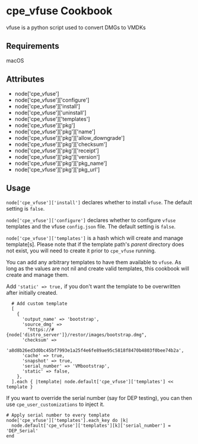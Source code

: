 cpe_vfuse Cookbook
==================
vfuse is a python script used to convert DMGs to VMDKs

Requirements
------------
macOS

Attributes
----------
* node['cpe_vfuse']
* node['cpe_vfuse']['configure']
* node['cpe_vfuse']['install']
* node['cpe_vfuse']['uninstall']
* node['cpe_vfuse']['templates']
* node['cpe_vfuse']['pkg']
* node['cpe_vfuse']['pkg']['name']
* node['cpe_vfuse']['pkg']['allow_downgrade']
* node['cpe_vfuse']['pkg']['checksum']
* node['cpe_vfuse']['pkg']['receipt']
* node['cpe_vfuse']['pkg']['version']
* node['cpe_vfuse']['pkg']['pkg_name']
* node['cpe_vfuse']['pkg']['pkg_url']

Usage
-----

`node['cpe_vfuse']['install']` declares whether to install `vfuse`. The default
setting is `false`.

`node['cpe_vfuse']['configure']` declares whether to configure `vfuse` templates
and the vfuse `config.json` file. The default setting is `false`.

`node['cpe_vfuse']['templates']` is a hash which will create and manage
template[s]. Please note that if the template path's *parent* directory does not
exist, you will need to create it prior to `cpe_vfuse` running.

You can add any arbitrary templates to have them available to `vfuse`.
As long as the values are not nil and create valid templates, this cookbook
will create and manage them.

Add `'static' => true,` if you don't want the template to be overwritten after
initially created.

```
  # Add custom template
  [
    {
      'output_name' => 'bootstrap',
      'source_dmg' =>
        "https://#{node['distro_server']}/restor/images/bootstrap.dmg",
      'checksum' =>
        'a8d8b26ed3d0bc45bf7993e1a25f4e6fe89ae95c5818f8470b4803f0bee74b2a',
      'cache' => true,
      'snapshot' => true,
      'serial_number' => 'VMbootstrap',
      'static' => false,
    },
  ].each { |template| node.default['cpe_vfuse']['templates'] << template }
```

If you want to override the serial number (say for DEP testing), you can then
use `cpe_user_customizations` to inject it.

```
# Apply serial number to every template
node['cpe_vfuse']['templates'].each_key do |k|
  node.default['cpe_vfuse']['templates'][k]['serial_number'] = 'DEP_Serial'
end
```
